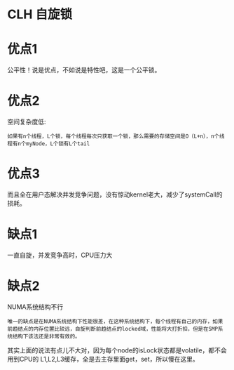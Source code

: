 # CLH 自旋锁

# 优点1
公平性！说是优点，不如说是特性吧，这是一个公平锁。

# 优点2
空间复杂度低: 
```
如果有n个线程，L个锁，每个线程每次只获取一个锁，那么需要的存储空间是O（L+n），n个线程有n个myNode，L个锁有L个tail
```
# 优点3
而且全在用户态解决并发竞争问题，没有惊动kernel老大，减少了systemCall的损耗。


# 缺点1
一直自旋，并发竞争高时，CPU压力大

# 缺点2
NUMA系统结构不行
```
唯一的缺点是在NUMA系统结构下性能很差，在这种系统结构下，每个线程有自己的内存，如果前趋结点的内存位置比较远，自旋判断前趋结点的locked域，性能将大打折扣，但是在SMP系统结构下该法还是非常有效的。
```
其实上面的说法有点儿不大对，因为每个node的isLock状态都是volatile，都不会用到CPU的 L1,L2,L3缓存，全是去主存里面get，set，所以慢在这里。

